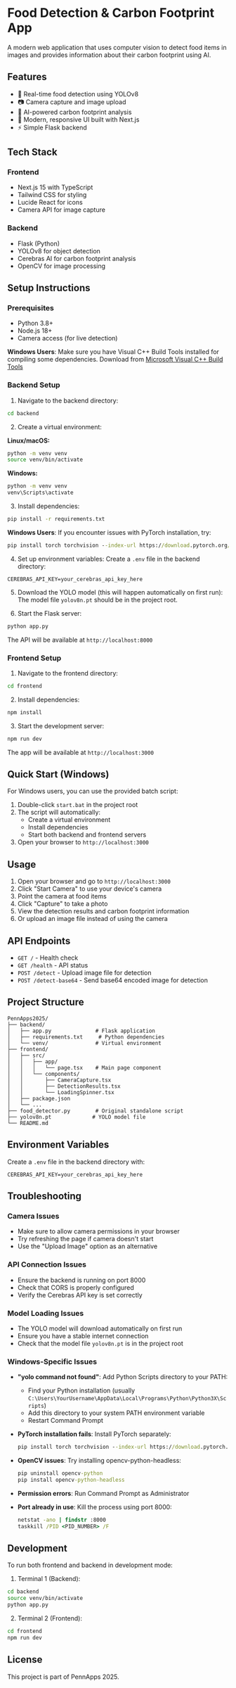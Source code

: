 # Food Detection & Carbon Footprint App

A modern web application that uses computer vision to detect food items in images and provides information about their carbon footprint using AI.

## Features

- 🍎 Real-time food detection using YOLOv8
- 📷 Camera capture and image upload
- 🌱 AI-powered carbon footprint analysis
- 🎨 Modern, responsive UI built with Next.js
- ⚡ Simple Flask backend

## Tech Stack

### Frontend

- Next.js 15 with TypeScript
- Tailwind CSS for styling
- Lucide React for icons
- Camera API for image capture

### Backend

- Flask (Python)
- YOLOv8 for object detection
- Cerebras AI for carbon footprint analysis
- OpenCV for image processing

## Setup Instructions

### Prerequisites

- Python 3.8+
- Node.js 18+
- Camera access (for live detection)

**Windows Users**: Make sure you have Visual C++ Build Tools installed for compiling some dependencies. Download from [Microsoft Visual C++ Build Tools](https://visualstudio.microsoft.com/visual-cpp-build-tools/)

### Backend Setup

1. Navigate to the backend directory:

```bash
cd backend
```

2. Create a virtual environment:

**Linux/macOS:**

```bash
python -m venv venv
source venv/bin/activate
```

**Windows:**

```cmd
python -m venv venv
venv\Scripts\activate
```

3. Install dependencies:

```bash
pip install -r requirements.txt
```

**Windows Users**: If you encounter issues with PyTorch installation, try:

```cmd
pip install torch torchvision --index-url https://download.pytorch.org/whl/cpu
```

4. Set up environment variables:
   Create a `.env` file in the backend directory:

```
CEREBRAS_API_KEY=your_cerebras_api_key_here
```

5. Download the YOLO model (this will happen automatically on first run):
   The model file `yolov8n.pt` should be in the project root.

6. Start the Flask server:

```bash
python app.py
```

The API will be available at `http://localhost:8000`

### Frontend Setup

1. Navigate to the frontend directory:

```bash
cd frontend
```

2. Install dependencies:

```bash
npm install
```

3. Start the development server:

```bash
npm run dev
```

The app will be available at `http://localhost:3000`

## Quick Start (Windows)

For Windows users, you can use the provided batch script:

1. Double-click `start.bat` in the project root
2. The script will automatically:
   - Create a virtual environment
   - Install dependencies
   - Start both backend and frontend servers
3. Open your browser to `http://localhost:3000`

## Usage

1. Open your browser and go to `http://localhost:3000`
2. Click "Start Camera" to use your device's camera
3. Point the camera at food items
4. Click "Capture" to take a photo
5. View the detection results and carbon footprint information
6. Or upload an image file instead of using the camera

## API Endpoints

- `GET /` - Health check
- `GET /health` - API status
- `POST /detect` - Upload image file for detection
- `POST /detect-base64` - Send base64 encoded image for detection

## Project Structure

```
PennApps2025/
├── backend/
│   ├── app.py              # Flask application
│   ├── requirements.txt     # Python dependencies
│   └── venv/               # Virtual environment
├── frontend/
│   ├── src/
│   │   ├── app/
│   │   │   └── page.tsx    # Main page component
│   │   └── components/
│   │       ├── CameraCapture.tsx
│   │       ├── DetectionResults.tsx
│   │       └── LoadingSpinner.tsx
│   ├── package.json
│   └── ...
├── food_detector.py        # Original standalone script
├── yolov8n.pt             # YOLO model file
└── README.md
```

## Environment Variables

Create a `.env` file in the backend directory with:

```
CEREBRAS_API_KEY=your_cerebras_api_key_here
```

## Troubleshooting

### Camera Issues

- Make sure to allow camera permissions in your browser
- Try refreshing the page if camera doesn't start
- Use the "Upload Image" option as an alternative

### API Connection Issues

- Ensure the backend is running on port 8000
- Check that CORS is properly configured
- Verify the Cerebras API key is set correctly

### Model Loading Issues

- The YOLO model will download automatically on first run
- Ensure you have a stable internet connection
- Check that the model file `yolov8n.pt` is in the project root

### Windows-Specific Issues

- **"yolo command not found"**: Add Python Scripts directory to your PATH:

  - Find your Python installation (usually `C:\Users\YourUsername\AppData\Local\Programs\Python\Python3X\Scripts`)
  - Add this directory to your system PATH environment variable
  - Restart Command Prompt

- **PyTorch installation fails**: Install PyTorch separately:

  ```cmd
  pip install torch torchvision --index-url https://download.pytorch.org/whl/cpu
  ```

- **OpenCV issues**: Try installing opencv-python-headless:

  ```cmd
  pip uninstall opencv-python
  pip install opencv-python-headless
  ```

- **Permission errors**: Run Command Prompt as Administrator

- **Port already in use**: Kill the process using port 8000:
  ```cmd
  netstat -ano | findstr :8000
  taskkill /PID <PID_NUMBER> /F
  ```

## Development

To run both frontend and backend in development mode:

1. Terminal 1 (Backend):

```bash
cd backend
source venv/bin/activate
python app.py
```

2. Terminal 2 (Frontend):

```bash
cd frontend
npm run dev
```

## License

This project is part of PennApps 2025.
